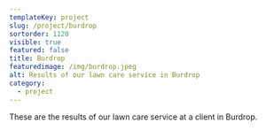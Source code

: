 ```yaml
---
templateKey: project
slug: /project/burdrop
sortorder: 1120
visible: true
featured: false
title: Burdrop
featuredimage: /img/burdrop.jpeg
alt: Results of our lawn care service in Burdrop
category:
  - project
---
```

These are the results of our lawn care service at a client in Burdrop.


